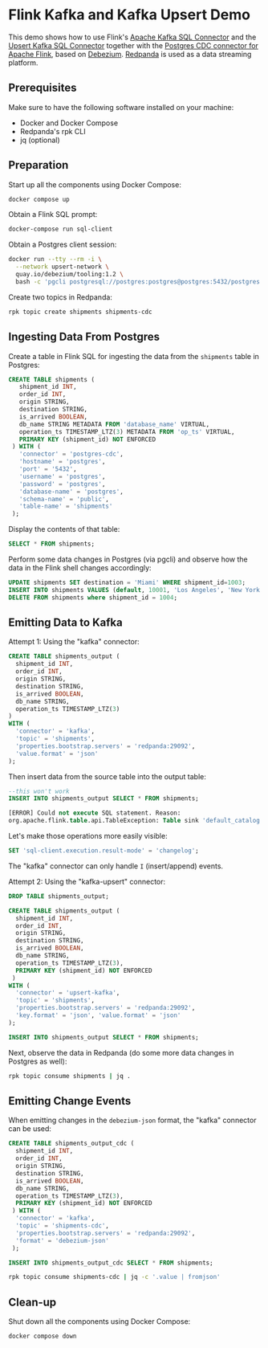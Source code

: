 # Flink Kafka and Kafka Upsert Demo

This demo shows how to use Flink's [Apache Kafka SQL Connector](https://nightlies.apache.org/flink/flink-docs-master/docs/connectors/table/kafka/) and the [Upsert Kafka SQL Connector](https://nightlies.apache.org/flink/flink-docs-master/docs/connectors/table/upsert-kafka/) together with the [Postgres CDC connector for Apache Flink](https://ververica.github.io/flink-cdc-connectors/master/content/connectors/postgres-cdc.html), based on [Debezium](https://debezium.io/).
[Redpanda](https://redpanda.com/) is used as a data streaming platform.

## Prerequisites

Make sure to have the following software installed on your machine:

* Docker and Docker Compose
* Redpanda's rpk CLI
* jq (optional)

## Preparation

Start up all the components using Docker Compose:

```bash
docker compose up
```

Obtain a Flink SQL prompt:

```bash
docker-compose run sql-client
```

Obtain a Postgres client session:

```bash
docker run --tty --rm -i \
  --network upsert-network \
  quay.io/debezium/tooling:1.2 \
  bash -c 'pgcli postgresql://postgres:postgres@postgres:5432/postgres'
```

Create two topics in Redpanda:

```bash
rpk topic create shipments shipments-cdc
```

## Ingesting Data From Postgres

Create a table in Flink SQL for ingesting the data from the `shipments` table in Postgres:

```sql
CREATE TABLE shipments (
   shipment_id INT,
   order_id INT,
   origin STRING,
   destination STRING,
   is_arrived BOOLEAN,
   db_name STRING METADATA FROM 'database_name' VIRTUAL,
   operation_ts TIMESTAMP_LTZ(3) METADATA FROM 'op_ts' VIRTUAL,
   PRIMARY KEY (shipment_id) NOT ENFORCED
 ) WITH (
   'connector' = 'postgres-cdc',
   'hostname' = 'postgres',
   'port' = '5432',
   'username' = 'postgres',
   'password' = 'postgres',
   'database-name' = 'postgres',
   'schema-name' = 'public',
   'table-name' = 'shipments'
 );
```

Display the contents of that table:

```sql
SELECT * FROM shipments;
```

Perform some data changes in Postgres (via pgcli) and observe how the data in the Flink shell changes accordingly:

```sql
UPDATE shipments SET destination = 'Miami' WHERE shipment_id=1003;
INSERT INTO shipments VALUES (default, 10001, 'Los Angeles', 'New York City', false);
DELETE FROM shipments where shipment_id = 1004;
```

## Emitting Data to Kafka

Attempt 1: Using the "kafka" connector:

```sql
CREATE TABLE shipments_output (
  shipment_id INT,
  order_id INT,
  origin STRING,
  destination STRING,
  is_arrived BOOLEAN,
  db_name STRING,
  operation_ts TIMESTAMP_LTZ(3)
)
WITH (
  'connector' = 'kafka',
  'topic' = 'shipments',
  'properties.bootstrap.servers' = 'redpanda:29092',
  'value.format' = 'json'
);
```

Then insert data from the source table into the output table:

```sql
--this won't work
INSERT INTO shipments_output SELECT * FROM shipments;

[ERROR] Could not execute SQL statement. Reason:
org.apache.flink.table.api.TableException: Table sink 'default_catalog.default_database.shipments_output' doesn't support consuming update and delete changes which is produced by node TableSourceScan(table=[[default_catalog, default_database, shipments]], fields=[shipment_id, order_id, origin, destination, is_arrived, db_name, operation_ts])
```

Let's make those operations more easily visible:

```sql
SET 'sql-client.execution.result-mode' = 'changelog';
```

The "kafka" connector can only handle `I` (insert/append) events.

Attempt 2: Using the "kafka-upsert" connector:

```sql
DROP TABLE shipments_output;

CREATE TABLE shipments_output (
  shipment_id INT,
  order_id INT,
  origin STRING,
  destination STRING,
  is_arrived BOOLEAN,
  db_name STRING,
  operation_ts TIMESTAMP_LTZ(3),
  PRIMARY KEY (shipment_id) NOT ENFORCED
 )
WITH (
  'connector' = 'upsert-kafka',
  'topic' = 'shipments',
  'properties.bootstrap.servers' = 'redpanda:29092',
  'key.format' = 'json', 'value.format' = 'json'
);

INSERT INTO shipments_output SELECT * FROM shipments;
```

Next, observe the data in Redpanda (do some more data changes in Postgres as well):

```bash
rpk topic consume shipments | jq .
```

## Emitting Change Events

When emitting changes in the `debezium-json` format, the "kafka" connector can be used:

```sql
CREATE TABLE shipments_output_cdc (
  shipment_id INT,
  order_id INT,
  origin STRING,
  destination STRING,
  is_arrived BOOLEAN,
  db_name STRING,
  operation_ts TIMESTAMP_LTZ(3),
  PRIMARY KEY (shipment_id) NOT ENFORCED
 ) WITH (
  'connector' = 'kafka',
  'topic' = 'shipments-cdc',
  'properties.bootstrap.servers' = 'redpanda:29092',
  'format' = 'debezium-json'
 );

INSERT INTO shipments_output_cdc SELECT * FROM shipments;
```

```bash
rpk topic consume shipments-cdc | jq -c '.value | fromjson'
```

## Clean-up

Shut down all the components using Docker Compose:

```bash
docker compose down
```
